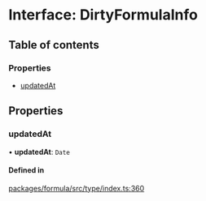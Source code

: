 # Interface: DirtyFormulaInfo

## Table of contents

### Properties

- [updatedAt](DirtyFormulaInfo.md#updatedat)

## Properties

### <a id="updatedat" name="updatedat"></a> updatedAt

• **updatedAt**: `Date`

#### Defined in

[packages/formula/src/type/index.ts:360](https://github.com/mashpod/mashcard/blob/main/packages/formula/src/type/index.ts#L360)
